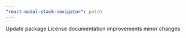 ```yaml
---
"react-modal-stack-navigator": patch
---
```


Update package License
documentation improvements
minor changes
